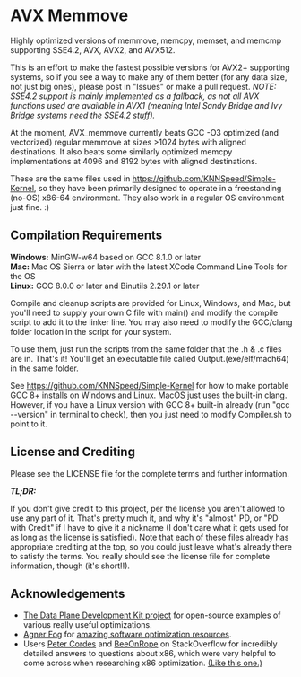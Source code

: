 # AVX Memmove
Highly optimized versions of memmove, memcpy, memset, and memcmp supporting SSE4.2, AVX, AVX2, and AVX512.  
  
This is an effort to make the fastest possible versions for AVX2+ supporting systems, so if you see a way to make any of them better (for any data size, not just big ones), please post in "Issues" or make a pull request. *NOTE: SSE4.2 support is mainly implemented as a fallback, as not all AVX functions used are available in AVX1 (meaning Intel Sandy Bridge and Ivy Bridge systems need the SSE4.2 stuff).*
  
At the moment, AVX_memmove currently beats GCC -O3 optimized (and vectorized) regular memmove at sizes >1024 bytes with aligned destinations. It also beats some similarly optimized memcpy implementations at 4096 and 8192 bytes with aligned destinations.
  
These are the same files used in https://github.com/KNNSpeed/Simple-Kernel, so they have been primarily designed to operate in a freestanding (no-OS) x86-64 environment. They also work in a regular OS environment just fine. :)
  
## Compilation Requirements 
 
**Windows:** MinGW-w64 based on GCC 8.1.0 or later  
**Mac:** Mac OS Sierra or later with the latest XCode Command Line Tools for the OS  
**Linux:** GCC 8.0.0 or later and Binutils 2.29.1 or later  

Compile and cleanup scripts are provided for Linux, Windows, and Mac, but you'll need to supply your own C file with main() and modify the compile script to add it to the linker line. You may also need to modify the GCC/clang folder location in the script for your system. 

To use them, just run the scripts from the same folder that the .h & .c files are in. That's it! You'll get an executable file called Output.(exe/elf/mach64) in the same folder.

See https://github.com/KNNSpeed/Simple-Kernel for how to make portable GCC 8+ installs on Windows and Linux. MacOS just uses the built-in clang. However, if you have a Linux version with GCC 8+ built-in already (run "gcc --version" in terminal to check), then you just need to modify Compiler.sh to point to it.
  
## License and Crediting  
  
Please see the LICENSE file for the complete terms and further information.
  
***TL;DR:***  

If you don't give credit to this project, per the license you aren't allowed to use any part of it. That's pretty much it, and why it's "almost" PD, or "PD with Credit" if I have to give it a nickname (I don't care what it gets used for as long as the license is satisfied). Note that each of these files already has appropriate crediting at the top, so you could just leave what's already there to satisfy the terms. You really should see the license file for complete information, though (it's short!!).  

## Acknowledgements  

- [The Data Plane Development Kit project](https://www.dpdk.org/about/) for open-source examples of various really useful optimizations.
- [Agner Fog](https://www.agner.org/) for [amazing software optimization resources](https://www.agner.org/optimize/).
- Users [Peter Cordes](https://stackoverflow.com/users/224132/peter-cordes) and [BeeOnRope](https://stackoverflow.com/users/149138/beeonrope) on StackOverflow for incredibly detailed answers to questions about x86, which were very helpful to come across when researching x86 optimization. [(Like this one.)](https://stackoverflow.com/questions/4537753/when-should-i-use-mm-sfence-mm-lfence-and-mm-mfence/50780314#50780314)
